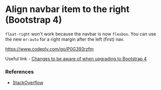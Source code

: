 # Align navbar item to the right (Bootstrap 4)

`float-right` won't work because the navbar is now `flexbox`. You can use the new `mr-auto` for a right margin after the left (first) nav.

https://www.codeply.com/go/P0G393rzfm

Useful link - 
[Changes to be aware of when upgrading to Bootstrap 4](https://stackoverflow.com/documentation/twitter-bootstrap/9090/migrating-to-bootstrap-4/28674/bootstrap-4-navbar#t=201703020350421197321)

### References

* [StackOverflow](https://stackoverflow.com/a/41513784/4411757)